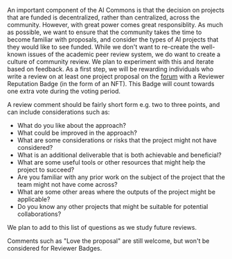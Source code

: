 
An important component of the AI Commons is that the decision on projects that are funded is decentralized, rather than centralized, across the community. However, with great power comes great responsiblity. As much as possible, we want to ensure that the community takes the time to become familiar with proposals, and consider the types of AI projects that they would like to see funded. While we don't want to re-create the well-known issues of the academic peer review system, we do want to create a culture of community review. We plan to experiment with this and iterate based on feedback. As a first step, we will be rewarding individuals who write a review on at least one project proposal on the [forum](https://forum.algovera.ai/) with a Reviewer Reputation Badge (in the form of an NFT). This Badge will count towards one extra vote during the voting period. 

 <!-- Receiving feedback on an idea that you propose can be hugely beneficial. Furthermore, it results in reviewers having more of a stake in projects in the ecosystem.  -->

A review comment should be fairly short form e.g. two to three points, and can include considerations such as:

* What do you like about the approach?
* What could be improved in the approach?
* What are some considerations or risks that the project might not have considered?
* What is an additional deliverable that is both achievable and beneficial?
* What are some useful tools or other resources that might help the project to succeed?
* Are you familiar with any prior work on the subject of the project that the team might not have come across?
* What are some other areas where the outputs of the project might be applicable?
* Do you know any other projects that might be suitable for potential collaborations?

We plan to add to this list of questions as we study future reviews.

Comments such as "Love the proposal" are still welcome, but won't be considered for Reviewer Badges.




